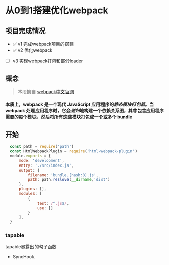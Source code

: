 # 从0到1搭建优化webpack
## 项目完成情况
- ✅ v1 完成webpack项目的搭建
- ✅ v2 优化webpack
- [ ] v3 实现webpack打包和部分loader
## 概念
> 本段摘自 [webpack中文官网](https://www.webpackjs.com/concepts "webpack中文官网")
#### 本质上，webpack 是一个现代 JavaScript 应用程序的***静态模块打包器***。当 webpack 处理应用程序时，它会***递归***地构建一个依赖关系图，其中包含应用程序需要的每个模块，然后将所有这些模块打包成一个或多个 bundle
## 开始
``` javaScript
  const path = require('path')
  const HtmlWebpackPlugin = require('html-webpack-plugin')
  module.exports = {
      mode: 'development',
      entry: './src/index.js',
      output: {
          filename: 'bundle.[hash:8].js',
          path: path.reslove(__dirname,'dist')
      },
      plugins: [],
      modules: [
          {
              test: /^.js$/,
              use: []
          }
      ],
  }
```
### tapable
tapable暴露出的勾子函数
- SyncHook
